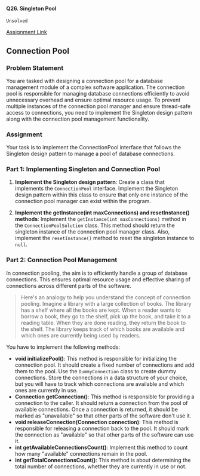 #### Q26. Singleton Pool
`Unsolved`

[Assignment Link](https://www.scaler.com/academy/mentee-dashboard/class/345792/assignment/problems/75236)

## Connection Pool
### Problem Statement
You are tasked with designing a connection pool for a database management module of a complex software application. The connection pool is responsible for managing database connections efficiently to avoid unnecessary overhead and ensure optimal resource usage. To prevent multiple instances of the connection pool manager and ensure thread-safe access to connections, you need to implement the Singleton design pattern along with the connection pool management functionality.

### Assignment
Your task is to implement the ConnectionPool interface that follows the Singleton design pattern to manage a pool of database connections.

### Part 1: Implementing Singleton and Connection Pool
1. **Implement the Singleton design pattern**: Create a class that implements the `ConnectionPool` interface. Implement the Singleton design pattern within this class to ensure that only one instance of the connection pool manager can exist within the program.

2. **Implement the getInstance(int maxConnections) and resetInstance() methods**: Implement the `getInstance(int maxConnections)` method in the `ConnectionPoolSolution` class. This method should return the singleton instance of the connection pool manager class. Also, implement the `resetInstance()` method to reset the singleton instance to `null`.

### Part 2: Connection Pool Management
In connection pooling, the aim is to efficiently handle a group of database connections. This ensures optimal resource usage and effective sharing of connections across different parts of the software.

> Here's an analogy to help you understand the concept of connection pooling. Imagine a library with a large collection of books. The library has a shelf where all the books are kept. When a reader wants to borrow a book, they go to the shelf, pick up the book, and take it to a reading table. When they are done reading, they return the book to the shelf. The library keeps track of which books are available and which ones are currently being used by readers.

You have to implement the following methods:

- **void initializePool()**: This method is responsible for initializing the connection pool. It should create a fixed number of connections and add them to the pool. Use the `DummyConnection` class to create dummy connections. Store the connections in a data structure of your choice, but you will have to track which connections are available and which ones are currently in use.
- **Connection getConnection()**: This method is responsible for providing a connection to the caller. It should return a connection from the pool of available connections. Once a connection is returned, it should be marked as "unavailable" so that other parts of the software don't use it.
- **void releaseConnection(Connection connection)**: This method is responsible for releasing a connection back to the pool. It should mark the connection as "available" so that other parts of the software can use it.
- **int getAvailableConnectionsCount()**: Implement this method to count how many "available" connections remain in the pool.
- **int getTotalConnectionsCount()**: This method is about determining the total number of connections, whether they are currently in use or not.